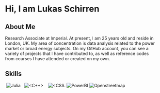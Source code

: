 # Hi, I am Lukas Schirren
## About Me
Research Associate at Imperial. At present, I am 25 years old and reside in London, UK. My area of concentration is data analysis related to the power market or broad energy subjects. On my GitHub account, you can see a variety of projects that I have contributed to, as well as reference codes from courses I have attended or created on my own.

## Skills
![<Python>](https://img.shields.io/badge/Python-FFD43B?style=for-the-badge&logo=python&logoColor=darkgreen) ![Julia](https://img.shields.io/badge/Julia-9558B2?style=for-the-badge&logo=julia&logoColor=white) ![<Java>](https://img.shields.io/badge/Java-ED8B00?style=for-the-badge&logo=java&logoColor=white) ![<C>](https://img.shields.io/badge/C-00599C?style=for-the-badge&logo=c&logoColor=white00) ![<C++>](https://img.shields.io/badge/C%2B%2B-00599C?style=for-the-badge&logo=c%2B%2B&logoColor=white) ![<PostgreSQL>](https://img.shields.io/badge/PostgreSQL-316192?style=for-the-badge&logo=postgresql&logoColor=white) ![<MySQL>](https://img.shields.io/badge/MySQL-00000F?style=for-the-badge&logo=mysql&logoColor=white) ![<HTML5>](https://img.shields.io/badge/CSS3-1572B6?style=for-the-badge&logo=css3&logoColor=white)  ![<CSS.](https://img.shields.io/badge/HTML5-E34F26?style=for-the-badge&logo=html5&logoColor=white) ![PowerBI](https://img.shields.io/badge/PowerBI-F2C811?style=for-the-badge&logo=Power%20BI&logoColor=white) ![Openstreetmap](https://img.shields.io/badge/OpenStreetMap-7EBC6F?style=for-the-badge&logo=OpenStreetMap&logoColor=white)
